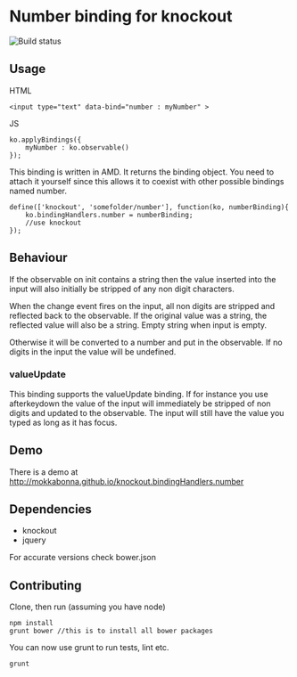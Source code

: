 # Number binding for knockout

![Build status](https://travis-ci.org/mokkabonna/knockout.bindingHandlers.number.png)

## Usage

HTML

	<input type="text" data-bind="number : myNumber" >

JS

	ko.applyBindings({
		myNumber : ko.observable()
	});


This binding is written in AMD. It returns the binding object. You need to attach it yourself since this allows it to coexist with other possible bindings named number.

	define(['knockout', 'somefolder/number'], function(ko, numberBinding){
		ko.bindingHandlers.number = numberBinding;
		//use knockout
	});

## Behaviour


If the observable on init contains a string then the value inserted into the input will also initially be stripped of any non digit characters. 


When the change event fires on the input, all non digits are stripped and reflected back to the observable. If the original value was a string, the reflected value will also be a string. Empty string when input is empty.

Otherwise it will be converted to a number and put in the observable. If no digits in the input the value will be undefined.


### valueUpdate

This binding supports the valueUpdate binding. If for instance you use afterkeydown the value of the input will immediately be stripped of non digits and updated to the observable. The input will still have the value you typed as long as it has focus.


## Demo

There is a demo at http://mokkabonna.github.io/knockout.bindingHandlers.number

## Dependencies

- knockout
- jquery

For accurate versions check bower.json

## Contributing

Clone, then run (assuming you have node)

    npm install
    grunt bower //this is to install all bower packages

You can now use grunt to run tests, lint etc.

    grunt

